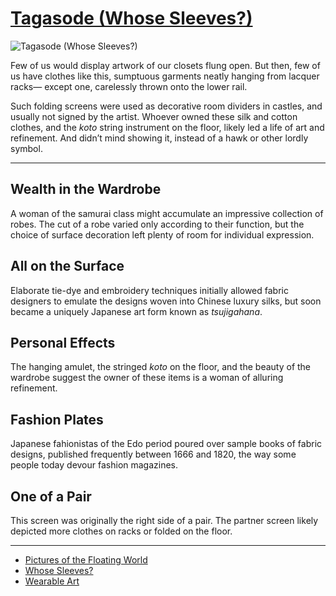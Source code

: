 # [Tagasode (Whose Sleeves?) ](http://artstories.artsmia.org/#/o/122166)
![Tagasode (Whose Sleeves?) ](http://api.artsmia.org/images/122166/large.jpg)

Few of us would display artwork of our closets flung open. But then, few of us have clothes like this, sumptuous garments neatly hanging from lacquer racks— except one, carelessly thrown onto the lower rail. 

Such folding screens were used as decorative room dividers in castles, and usually not signed by the artist. Whoever owned these silk and cotton clothes, and the *koto* string instrument on the floor, likely led a life of art and refinement. And didn’t mind showing it, instead of a hawk or other lordly symbol.

---

## Wealth in the Wardrobe

A woman of the samurai class might accumulate an impressive collection of robes. The cut of a robe varied only according to their function, but the choice of surface decoration left plenty of room for individual expression. 

## All on the Surface

Elaborate tie-dye and embroidery techniques initially allowed fabric designers to emulate the designs woven into Chinese luxury silks, but soon became a uniquely Japanese art form known as *tsujigahana*.

## Personal Effects

The hanging amulet, the stringed *koto* on the floor, and the beauty of the wardrobe suggest the owner of these items is a woman of alluring refinement. 

## Fashion Plates

Japanese fahionistas of the Edo period poured over sample books of fabric designs, published frequently between 1666 and 1820, the way some people today devour fashion magazines. 

## One of a Pair

This screen was originally the right side of a pair. The partner screen likely depicted more clothes on racks or folded on the floor. 

---

* [Pictures of the Floating World](../stories/pictures-of-the-floating-world.md)
* [Whose Sleeves?](../stories/whose-sleeves.md)
* [Wearable Art](../stories/wearable-art.md)
